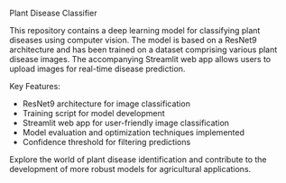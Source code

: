 Plant Disease Classifier

This repository contains a deep learning model for classifying plant diseases using computer vision. The model is based on a ResNet9 architecture and has been trained on a dataset comprising various plant disease images. The accompanying Streamlit web app allows users to upload images for real-time disease prediction.

Key Features:

- ResNet9 architecture for image classification
- Training script for model development
- Streamlit web app for user-friendly image classification
- Model evaluation and optimization techniques implemented
- Confidence threshold for filtering predictions

Explore the world of plant disease identification and contribute to the development of more robust models for agricultural applications.

